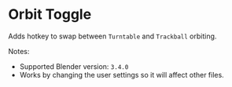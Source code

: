 # Orbit Toggle

Adds hotkey to swap between `Turntable` and `Trackball` orbiting.

Notes:

* Supported Blender version: `3.4.0`
* Works by changing the user settings so it will affect other files.
